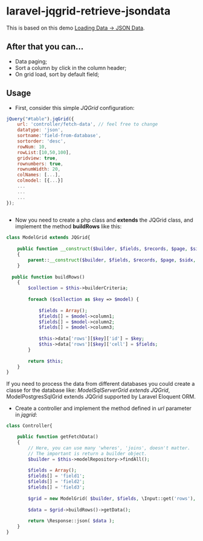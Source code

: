 # laravel-jqgrid-retrieve-jsondata

This is based on this demo [Loading Data -> JSON Data](http://www.trirand.com/blog/jqgrid/jqgrid.html "Loading Data -> JSON Data").

## After that you can...
* Data paging;
* Sort a column by click in the column header;
* On grid load, sort by default field;

## Usage
* First, consider this simple *JQGrid* configuration:
```javascript
jQuery("#table").jqGrid({
	url: 'controller/fetch-data', // feel free to change
	datatype: 'json',
	sortname:'field-from-database',
	sortorder: 'desc',
	rowNum: 10,
	rowList:[10,50,100],
	gridview: true,
	rownumbers: true,
	rownumWidth: 20,
	colNames: [...],
	colmodel: [{...}]
	...
	...
	...
});
		
```

* Now you need to create a php class and **extends** the JQGrid class, and implement the method **buildRows** like this:
```php
class ModelGrid extends JQGrid{
	
	public function __construct($builder, $fields, $records, $page, $sidx, $sord)
	{
		parent::__construct($builder, $fields, $records, $page, $sidx, $sord);
	}
  
  public function buildRows()
	{
		$collection = $this->builderCriteria;
		
		foreach ($collection as $key => $model) {
			
			$fields = Array();
			$fields[] = $model->column1;
			$fields[] = $model->column2;
			$fields[] = $model->column3;
			
			$this->data['rows'][$key]['id'] = $key;
			$this->data['rows'][$key]['cell'] = $fields;
		}
		
		return $this;
	}
}
```
If you need to process the data from different databases you could create a classe for the database like: *ModelSqlServerGrid extends JQGrid*, ModelPostgresSqlGrid extends JQGrid supported by Laravel Eloquent ORM.

* Create a controller and implement the method defined in *url* parameter in *jqgrid*:

```php
class Controller{

	public function getFetchData()
	{
		// Here, you can use many 'wheres', 'joins', doesn't matter.
		// The important is return a builder object.
		$builder = $this->modelRepository->findAll();
		
		$fields = Array();
		$fields[] = 'field1';
		$fields[] = 'field2';
		$fields[] = 'field3';
		
		$grid = new ModelGrid( $builder, $fields, \Input::get('rows'), \Input::get('page'), \Input::get('sidx'), \Input::get('sord') );
		
		$data = $grid->buildRows()->getData();
		
		return \Response::json( $data );
	}
}
```
